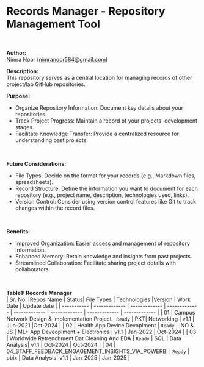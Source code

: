 # Records Manager - Repository Management Tool
<br>

**Author:** 
<br>
Nimra Noor (nimranoor584@gmail.com)
<br>

**Description:** 
<br>
This repository serves as a central location for managing records of other project/lab GitHub repositories.
<br>

**Purpose:**
<br>
* Organize Repository Information: Document key details about your repositories.
* Track Project Progress: Maintain a record of your projects' development stages.
* Facilitate Knowledge Transfer: Provide a centralized resource for understanding past projects.
<br>

**Future Considerations:**

* File Types: Decide on the format for your records (e.g., Markdown files, spreadsheets).
* Record Structure: Define the information you want to document for each repository (e.g., project name, description, technologies used, links).
* Version Control: Consider using version control features like Git to track changes within the record files.
<br>

**Benefits:**

* Improved Organization: Easier access and management of repository information.
* Enhanced Memory: Retain knowledge and insights from past projects.
* Streamlined Collaboration: Facilitate sharing project details with collaborators.
<br>

**Table1: Records Manager**
<br>
| Sr. No. |Repos Name  | Status|  File Types  | Technologies |Version | Work Date | Update date | 
| ----------- | ------------- | ------------- | ------------- | ------------- | ------------- | ------------- | ------------- |
|  01 | Campus Network Design & Implementation Project | `Ready`  |  PKT| Networking | v1.1 | Jun-2021 |Oct-2024 |
|  02 | Health App Device Devoplment   | `Ready` |  INO & JS | ML+ App Deveoplment + Electronics | v1.1 | Jan-2022 | Oct-2024 |
|  03 | Worldwide Retrenchment Dat Cleaning And EDA   | `Ready` | SQL | Data Analysis| v1.1 | Oct-2024 | Oct-2024 |
|  04 | 04_STAFF_FEEDBACK_ENGAGEMENT_INSIGHTS_VIA_POWERBI   | `Ready` | pbix | Data Analysis| v1.1 | Jan-2025 | Jan-2025 |
